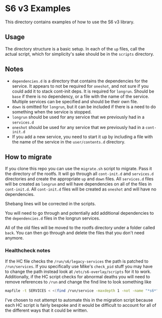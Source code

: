 # S6 v3 Examples

This directory contains examples of how to use the S6 v3 library.

## Usage

The directory structure is a basic setup. In each of the `up` files, call the actual script, which for simplicity's sake should be in the `scripts` directory.

## Notes

* `dependencies.d` is a directory that contains the dependencies for the service. It appears to not be required for `oneshot`, and not sure if you could add it to stack cont-init deps. It is required for `longrun`. Should be `base` if there is no dependency, or a file with the name of the service. Multiple services can be specified and should be their own file.
* `down` is omitted for `longrun`, but it can be included if there is a need to do something when the service is stopped.
* `longrun` should be used for any service that we previously had in a `services.d`
* `oneshot` should be used for any service that we previously had in a `cont-init.d`
* If you add a new service, you need to start it up by including a file with the name of the service in the `user/contents.d` directory.

## How to migrate

If you clone this repo you can use the `migrate.sh` script to migrate. Pass it the directory of the rootfs. It will go through all `cont-init.d` and `services.d` directories and create the appropriate `up` and `down` files. All `services.d` files will be created as `longrun` and will have dependencies on all of the files in `cont-init.d`. All `cont-init.d` files will be created as `oneshot` and will have no dependencies.

Shebang lines will be corrected in the scripts.

You will need to go through and potentially add additional dependencies to the `dependencies.d` files in the longrun services.

All of the old files will be moved to the rootfs directory under a folder called `back`. You can then go through and delete the files that you don't need anymore.

### Healthcheck notes

If the HC file checks the `/run/s6/legacy-services` the path is patched to `/run/services`. If you specifically use Mike's `check_pid` stuff you may have to change the path instead look at `/etc/s6-overlay/scripts` for it to work. Additionally, if the HC script checks for abnormal deaths you will need to remove references to `/run` and change the find line to look something like

```bash
mapfile -t SERVICES < <(find /run/service -maxdepth 1 -not -name "*s6*" | tail +2)
```

I've chosen to not attempt to automate this in the migration script because each HC script is fairly bespoke and it would be difficult to account for all of the different ways that it could be written.
